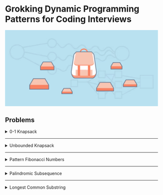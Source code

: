 # Grokking Dynamic Programming Patterns for Coding Interviews

![[Grokking Dynamic Programming Patterns for Coding Interviews]](Educitive.io.PNG)

## Problems

<details>
<summary>0-1 Knapsack</summary>

| #   | Problem                                               | Topic           | Language                                                                                                                                                                                                                                                                                                                                                                             |
|-----|-------------------------------------------------------|-----------------|--------------------------------------------------------------------------------------------------------------------------------------------------------------------------------------------------------------------------------------------------------------------------------------------------------------------------------------------------------------------------------------|

</details>

---
<details>
<summary>Unbounded Knapsack</summary>

| #   | Problem                             | Topic                           | Language |
|-----|-------------------------------------|---------------------------------|----------|


</details>

---
<details>
<summary>Pattern Fibonacci Numbers</summary>

| #   | Problem                                                                                | Topic               | Language                                                                                                                                                                                                        |
|-----|----------------------------------------------------------------------------------------|---------------------|-----------------------------------------------------------------------------------------------------------------------------------------------------------------------------------------------------------------|
| 1   | Fibonacci Numbers                                                                      | Fibonacci Number DP | [java](https://github.com/EbrahimMohamed2611/Dynamic-Programming/blob/main/src/main/java/io/educative/fibonacciNumbers/FibonacciNumbers.java)                                                                   |
| 2   | [Climbing Stairs (2 Stairs)](https://leetcode.com/problems/climbing-stairs/)           | Fibonacci Number DP | [java](https://github.com/EbrahimMohamed2611/Dynamic-Programming/blob/main/src/main/java/io/educative/fibonacciNumbers/ClimbingStairsTwoStairs.java)                                                            |
| 3   | Climbing Stairs (3 Stairs)                                                             | Fibonacci Number DP | [java](https://github.com/EbrahimMohamed2611/Grokking-The-Coding-Interview-Patterns-For-Coding-Questions/blob/main/src/main/java/io/educative/patternSlidingWindow/AverageOfAllContiguousSubArraysOfSizeK.java) |
| 4   | [Frog Jump](https://www.codingninjas.com/codestudio/problem-details/frog-jump_3621012) | Fibonacci Number DP | [java](https://github.com/EbrahimMohamed2611/Grokking-The-Coding-Interview-Patterns-For-Coding-Questions/blob/main/src/main/java/io/educative/patternSlidingWindow/AverageOfAllContiguousSubArraysOfSizeK.java) |




</details>

---
<details>
<summary>Palindromic Subsequence</summary>

| #   | Problem                  | Topic            | Language |
|-----|--------------------------|------------------|----------|


</details>

---
<details>
<summary>Longest Common Substring</summary>

| #   | Problem    | Topic              | Language |
|-----|------------|--------------------|----------|



</details>

